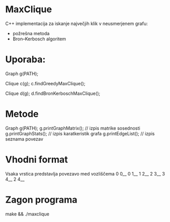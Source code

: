 # MaxClique

C++ implementacija za iskanje največjih klik v neusmerjenem grafu:
- požrešna metoda
- Bron–Kerbosch algoritem

# Uporaba:

Graph g(PATH);

Clique c(g);
c.findGreedyMaxClique();

Clique d(g);
d.findBronKerboschMaxClique();

# Metode

Graph g(PATH);
g.printGraphMatrix(); // izpis matrike sosednosti
g.printGraphStats(); // izpis karatkeristik grafa
g.printEdgeList(); // izpis seznama povezav

# Vhodni format

Vsaka vrstica predstavlja povezavo med vozliščema
0 0__
0 1__
1 2__
2 3__
3 4__
2 4__

# Zagon programa

make && ./maxclique 